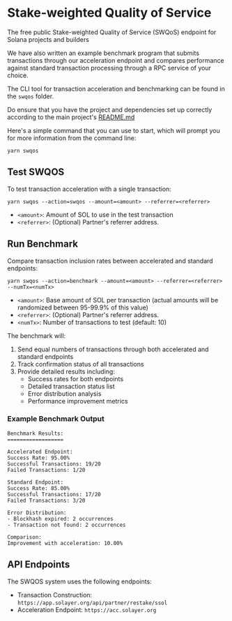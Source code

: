 # Stake-weighted Quality of Service

The free public Stake-weighted Quality of Service (SWQoS) endpoint for Solana projects and builders

We have also written an example benchmark program that submits transactions through our acceleration endpoint and compares performance against standard transaction processing through a RPC service of your choice.

The CLI tool for transaction acceleration and benchmarking can be found in the `swqos` folder.

Do ensure that you have the project and dependencies set up correctly according to the main project's [README.md](https://github.com/solayer-labs/solayer-cli)

Here's a simple command that you can use to start, which will prompt you for more information from the command line:
```
yarn swqos
```

## Test SWQOS

To test transaction acceleration with a single transaction:

```
yarn swqos --action=swqos --amount=<amount> --referrer=<referrer>
```

- `<amount>`: Amount of SOL to use in the test transaction
- `<referrer>`: (Optional) Partner's referrer address.

## Run Benchmark

Compare transaction inclusion rates between accelerated and standard endpoints:

```
yarn swqos --action=benchmark --amount=<amount> --referrer=<referrer> --numTx=<numTx>
```

- `<amount>`: Base amount of SOL per transaction (actual amounts will be randomized between 95-99.9% of this value)
- `<referrer>`: (Optional) Partner's referrer address.
- `<numTx>`: Number of transactions to test (default: 10)

The benchmark will:
1. Send equal numbers of transactions through both accelerated and standard endpoints
2. Track confirmation status of all transactions
3. Provide detailed results including:
   - Success rates for both endpoints
   - Detailed transaction status list
   - Error distribution analysis
   - Performance improvement metrics

### Example Benchmark Output
```
Benchmark Results:
==================

Accelerated Endpoint:
Success Rate: 95.00%
Successful Transactions: 19/20
Failed Transactions: 1/20

Standard Endpoint:
Success Rate: 85.00%
Successful Transactions: 17/20
Failed Transactions: 3/20

Error Distribution:
- Blockhash expired: 2 occurrences
- Transaction not found: 2 occurrences

Comparison:
Improvement with acceleration: 10.00%
```

## API Endpoints

The SWQOS system uses the following endpoints:
- Transaction Construction: `https://app.solayer.org/api/partner/restake/ssol`
- Acceleration Endpoint: `https://acc.solayer.org`
